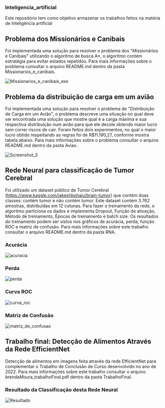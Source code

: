 ### Inteligencia_artificial
Este repositório tem como objetivo armazenar os trabalhos feitos na matéria de Inteligência artificial


## Problema dos Missionários e Canibais
Foi implementada uma solução para resolver o problema dos "Missionários e Canibais" utilizando o algoritmo de busca A*, o algoritmo
contém estratégia para evitar estados repetidos. Para mais informações sobre o problema consultar o arquivo README.md dentro da 
pasta Missionarios_e_canibais.

![Missionarios_e_canibais_exe](https://user-images.githubusercontent.com/95611970/187542006-5acc191e-2dd9-447a-88fb-8c64f7a0baa4.jpg)

## Problema da distribuição de carga em um avião
Foi implementada uma solução para resolver o problema de "Distribuição de Carga em um Avião", o problema descreve uma situação no
qual deve ser encontrada uma solução que mostre qual é a carga máxima e sua respectiva distribuição num avião para que ele decole 
obtendo maior lucro sem correr riscos de cair. Foram feitos dois experimentos, no qual o maior lucro obtido respeitando as regras
foi de R$11.190,27, conforme mostra tabela abaixo. Para mais informações sobre o problema consultar o arquivo README.md dentro da 
pasta Aviao. <br />

![Screenshot_3](https://user-images.githubusercontent.com/95611970/187549074-f762cdac-2bf8-4132-9ae6-a40c41fd8d0d.jpg)

## Rede Neural para classificação de Tumor Cerebral
Foi utilizado um dataset público de Tumor Cerebral (https://www.kaggle.com/jakeshbohaju/brain-tumor) que contém duas classes: contém 
tumor e não contém tumor. Este dataset contém 3.762 amostras, distribuídas em 12 colunas. Para fazer o treinamento da rede, o algoritmo
particiona os dados e implementa Dropout, Função de ativação, Método de treinamento, Épocas de treinamento e batch size. Os resultados 
do treinamento podem ser vistos nos gráficos de acurácia, perda, função ROC e matriz de confusão. Para mais informações sobre este trabalho 
consultar o arquivo README.md dentro da pasta RNA. <br />

### Acurácia
![acuracia](https://user-images.githubusercontent.com/95611970/187555140-f8615837-b352-44a1-bbea-4d8d8808c1cd.jpg)

### Perda
![perda](https://user-images.githubusercontent.com/95611970/187555162-0bdab575-a2b6-4612-8aa5-04dee66ab220.jpg)

### Curva ROC
![curva_roc](https://user-images.githubusercontent.com/95611970/187555175-11dc35be-9d4a-46c2-bc35-9b93763f8ff1.jpg)

### Matriz de Confusão
![matriz_de_confusao](https://user-images.githubusercontent.com/95611970/187555194-07ecea72-3005-4499-b975-9ca881a5050e.jpg)

## Trabalho final: Detecção de Alimentos Através da Rede EfficientNet
Detecção de alimentos em imagens feita através da rede EfficientNet para complementar o Trabalho de Conclusão de Curso desenvolvido
no ano de 2022. Para mais informações sobre este trabalho consultar o arquivo brendaMoura_trabalhoFinal.pdf dentro da pasta TrabalhoFinal.

### Resultado da Classificação desta Rede Neural

![Resultado](https://user-images.githubusercontent.com/95611970/187558041-01dd3cdd-35fc-4ac7-a6fe-ff6e0d0e9539.jpg)






